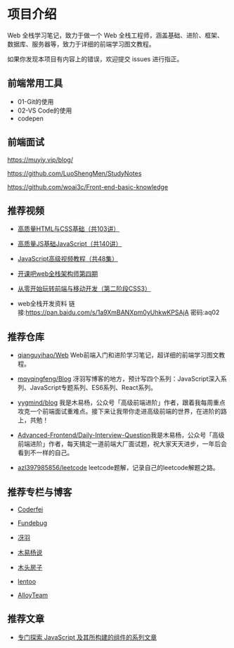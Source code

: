 # 项目介绍

Web 全栈学习笔记，致力于做一个 Web 全栈工程师，涵盖基础、进阶、框架、数据库、服务器等，致力于详细的前端学习图文教程。

如果你发现本项目有内容上的错误，欢迎提交 issues 进行指正。

## 前端常用工具

- 01-Git的使用
- 02-VS Code的使用
- codepen

## 前端面试

https://muyiy.vip/blog/

https://github.com/LuoShengMen/StudyNotes

https://github.com/woai3c/Front-end-basic-knowledge

## 推荐视频

* [高质量HTML与CSS基础（共103讲）](https://www.bilibili.com/video/av34069180)

* [高质量JS基础JavaScript（共140讲）](https://www.bilibili.com/video/av34087791)

* [JavaScript高级视频教程（共48集）](https://www.bilibili.com/video/av41708223)

* [开课吧web全栈架构师第四期](https://www.bilibili.com/video/av45459092)

* [从零开始玩转前端与移动开发（第二阶段CSS3）](https://www.bilibili.com/video/av15269197)

* web全栈开发资料 链接:https://pan.baidu.com/s/1a9XmBANXpm0yUhkwKPSAjA  密码:aq02

## 推荐仓库

* [qianguyihao/Web](https://github.com/qianguyihao/Web) Web前端入门和进阶学习笔记，超详细的前端学习图文教程。

* [mqyqingfeng/Blog](https://github.com/mqyqingfeng/Blog) 冴羽写博客的地方，预计写四个系列：JavaScript深入系列、JavaScript专题系列、ES6系列、React系列。

* [yygmind/blog](https://github.com/yygmind/blog) 我是木易杨，公众号「高级前端进阶」作者，跟着我每周重点攻克一个前端面试重难点。接下来让我带你走进高级前端的世界，在进阶的路上，共勉！

* [Advanced-Frontend/Daily-Interview-Question](https://github.com/Advanced-Frontend/Daily-Interview-Question)我是木易杨，公众号「高级前端进阶」作者，每天搞定一道前端大厂面试题，祝大家天天进步，一年后会看到不一样的自己。

* [azl397985856/leetcode](https://github.com/azl397985856/leetcode) leetcode题解，记录自己的leetcode解题之路。

## 推荐专栏与博客

* [Coderfei](https://juejin.im/user/5c13283de51d4512410edbfe/activities)

* [Fundebug](https://juejin.im/user/587d9f69b123db4d5e7ed9e3)

* [冴羽](https://juejin.im/user/58e4b9b261ff4b006b3227f4/posts)

* [木易杨说](https://juejin.im/user/56dea4aa7664bf00559f002d/posts)

* [木头房子](https://juejin.im/user/5920fb56a22b9d0058763513/posts)

* [lentoo](https://juejin.im/user/5b11e897f265da6e38191ac1/posts)

* [AlloyTeam](http://www.alloyteam.com/)

## 推荐文章

* [专门探索 JavaScript 及其所构建的组件的系列文章](https://segmentfault.com/a/1190000017352941)
